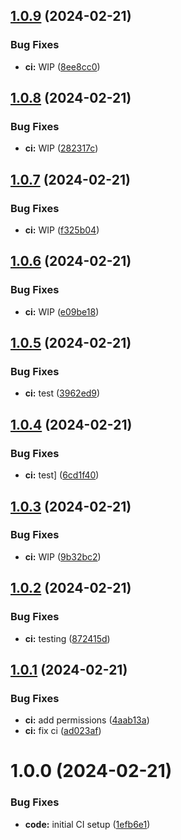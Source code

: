 ## [1.0.9](https://github.com/kamiKAZIK/refinery/compare/1.0.8...1.0.9) (2024-02-21)


### Bug Fixes

* **ci:** WIP ([8ee8cc0](https://github.com/kamiKAZIK/refinery/commit/8ee8cc0507ba57144d674ad5bbac829fd6ec0163))

## [1.0.8](https://github.com/kamiKAZIK/refinery/compare/1.0.7...1.0.8) (2024-02-21)


### Bug Fixes

* **ci:** WIP ([282317c](https://github.com/kamiKAZIK/refinery/commit/282317cd0ec6fe2cd7e603e26737b2bec5d41cff))

## [1.0.7](https://github.com/kamiKAZIK/refinery/compare/1.0.6...1.0.7) (2024-02-21)


### Bug Fixes

* **ci:** WIP ([f325b04](https://github.com/kamiKAZIK/refinery/commit/f325b044e51fc5171d1e50ea1e1edee3357876ee))

## [1.0.6](https://github.com/kamiKAZIK/refinery/compare/1.0.5...1.0.6) (2024-02-21)


### Bug Fixes

* **ci:** WIP ([e09be18](https://github.com/kamiKAZIK/refinery/commit/e09be1869f015cf2812f24a70ee001e7198f831d))

## [1.0.5](https://github.com/kamiKAZIK/refinery/compare/1.0.4...1.0.5) (2024-02-21)


### Bug Fixes

* **ci:** test ([3962ed9](https://github.com/kamiKAZIK/refinery/commit/3962ed998488950f2ca283b52c18c0ba7d5cd95e))

## [1.0.4](https://github.com/kamiKAZIK/refinery/compare/1.0.3...1.0.4) (2024-02-21)


### Bug Fixes

* **ci:** test] ([6cd1f40](https://github.com/kamiKAZIK/refinery/commit/6cd1f4013554ac56876303cf616f6e654eb874ab))

## [1.0.3](https://github.com/kamiKAZIK/refinery/compare/1.0.2...1.0.3) (2024-02-21)


### Bug Fixes

* **ci:** WIP ([9b32bc2](https://github.com/kamiKAZIK/refinery/commit/9b32bc22c0b9f09f56d4f84fa9654450241d826c))

## [1.0.2](https://github.com/kamiKAZIK/refinery/compare/1.0.1...1.0.2) (2024-02-21)


### Bug Fixes

* **ci:** testing ([872415d](https://github.com/kamiKAZIK/refinery/commit/872415dc0eca86bb8257eeda26de7418127f8ed4))

## [1.0.1](https://github.com/kamiKAZIK/refinery/compare/1.0.0...1.0.1) (2024-02-21)


### Bug Fixes

* **ci:** add permissions ([4aab13a](https://github.com/kamiKAZIK/refinery/commit/4aab13aa064b2cb30ce6c06eeb0b05e6c9e1900f))
* **ci:** fix ci ([ad023af](https://github.com/kamiKAZIK/refinery/commit/ad023af663c0891f5a79bd910100cd81d8085e7a))

# 1.0.0 (2024-02-21)


### Bug Fixes

* **code:** initial CI setup ([1efb6e1](https://github.com/kamiKAZIK/refinery/commit/1efb6e13f1f2f4cf6552092136a0adc2dde79d96))
